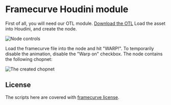 # Framecurve Houdini module

First of all, you will need our OTL module. [Download the OTL](framecurve_houdini/raw/master/scripts/framecurve.otl)
Load the asset into Houdini, and create the node.

![Node controls](framecurve_houdini/raw/master/images/fc_hou01.png)

Load the framecurve file into the node and hit "WARP!". To temporarily disable the animation, disable the "Warp on" checkbox.
The node contains the following chopnet:

![The created chopnet](framecurve_houdini/raw/master/images/fc_hou03.png)

## License

The scripts here are covered with [framecurve license](http://framecurve.org/scripts/#license).